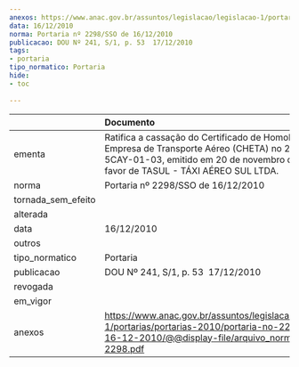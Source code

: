 ```yaml
---
anexos: https://www.anac.gov.br/assuntos/legislacao/legislacao-1/portarias/portarias-2010/portaria-no-2298-sso-de-16-12-2010/@@display-file/arquivo_norma/PA2010-2298.pdf
data: 16/12/2010
norma: Portaria nº 2298/SSO de 16/12/2010
publicacao: DOU Nº 241, S/1, p. 53  17/12/2010
tags:
- portaria
tipo_normatico: Portaria
hide: 
- toc 
 
---
```


|                    | Documento                                                                                                                                                                                   |
|:-------------------|:--------------------------------------------------------------------------------------------------------------------------------------------------------------------------------------------|
| ementa             | Ratifica a cassação do Certificado de Homologação de Empresa de Transporte Aéreo (CHETA) no 2000-06-5CAY-01-03, emitido em 20 de novembro de 2008, em favor de TASUL - TÁXI AÉREO SUL LTDA. |
| norma              | Portaria nº 2298/SSO de 16/12/2010                                                                                                                                                          |
| tornada_sem_efeito |                                                                                                                                                                                             |
| alterada           |                                                                                                                                                                                             |
| data               | 16/12/2010                                                                                                                                                                                  |
| outros             |                                                                                                                                                                                             |
| tipo_normatico     | Portaria                                                                                                                                                                                    |
| publicacao         | DOU Nº 241, S/1, p. 53  17/12/2010                                                                                                                                                          |
| revogada           |                                                                                                                                                                                             |
| em_vigor           |                                                                                                                                                                                             |
| anexos             | https://www.anac.gov.br/assuntos/legislacao/legislacao-1/portarias/portarias-2010/portaria-no-2298-sso-de-16-12-2010/@@display-file/arquivo_norma/PA2010-2298.pdf                           |
